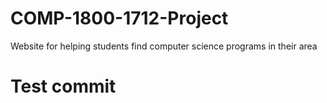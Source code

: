 # COMP-1800-1712-Project
Website for helping students find computer science programs in their area


# Test commit
